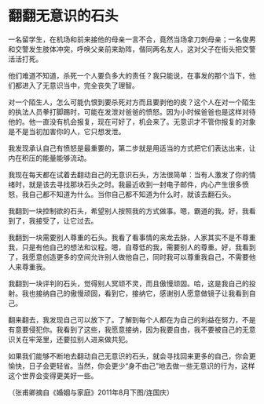 # 翻翻无意识的石头

一名留学生，在机场和前来接他的母亲一言不合，竟然当场拿刀刺母亲；一名俊男和交警发生肢体冲突，呼唤父亲前来助阵，偕同两名友人，这对父子在街头把交警活活打死。 

他们难道不知道，杀死一个人要负多大的责任？我只能说，在事发的那个当下，他们都进入了无意识当中，完全丧失了理智。 

对一个陌生人，怎么可能仇恨到要杀死对方而且要剥他的皮？这个人在对一个陌生的执法人员拳打脚踢时，可能在发泄对爸爸的愤怒。因为小时候爸爸也是这样对待他的。他一直没有机会报复，现在可好了，机会来了。无意识才不管你报复的对象是不是当初加害你的人，它只想发泄。 

我发现承认自己有愤怒是最重要的，第二步就是用适当的方式把它们表达出来，让内在积压的能量能够流动。 

我现在每天都在试着去翻动自己的无意识石头，方法很简单：当有人激发了你的情绪时，就是该去寻找那块石头之时。我最近收到一封电子邮件，内心产生很多愤怒，我自己都不知道为什么。当你自己都不知道为什么时，就该去翻石头。 

我翻到一块控制欲的石头，希望别人按照我的方式做事。嗯，霸道的我。好，我看到了，我接受了，让它过去。 

我翻到一块需要别人尊重的石头。我看了看事情的来龙去脉，人家其实不是不尊重我，只是有他自己的想法和议程。嗯，自尊低的我，需要别人的尊重。好，我看到了，我愿意创造更多的空间允许别人做他自己，同时我可以尊重我自己，不需要他人来尊重我。 

我翻到一块评判的石头，觉得别人冥顽不灵，而且傲慢顽固。哈，这是我自己的投射。我也接纳自己的傲慢顽固，看到它，接纳它，感谢别人愿意做镜子让我看到自己。 

翻来翻去，我发现自己可以放下了。了解到每个人都在为自己的利益在努力，不是有意要侵犯你。我看到了这些，我愿意接纳，因为我要自由，我不要被自己的无意识关在牢笼里，还要拉别人进来做共犯。 

如果我们能够不断地去翻动自己无意识的石头，就会寻找回来更多的自己，你会更愉快，日子会更轻省。当然，你会更少“身不由己”地去做一些无意识的行为，这样这个世界会变得更美好一些。 

（张甫卿摘自《婚姻与家庭》2011年8月下图/连国庆）
